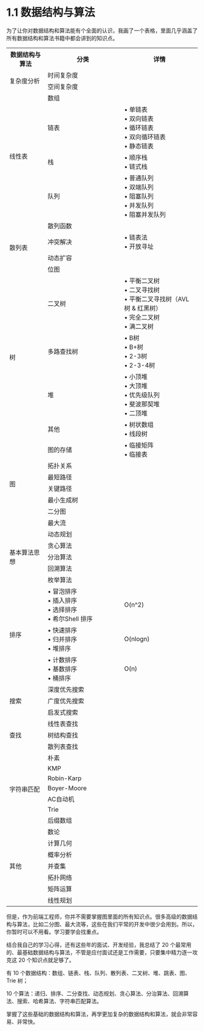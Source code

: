 # 1.1 数据结构与算法

为了让你对数据结构和算法能有个全面的认识，我画了一个表格，里面几乎涵盖了所有数据结构和算法书籍中都会讲到的知识点。

<table style="width:100%">
    <tr>
        <th style="width:20%">数据结构与算法</th><th style="width:40%">分类</th><th style="width:40%">详情</th>
    </tr>
    <tr>
        <td rowspan="2">复杂度分析</td><td>时间复杂度</td><td> </td>
    </tr>
    <tr>
        <td>空间复杂度</td><td> </td>
    </tr>
    <tr>
        <td rowspan="4">线性表</td><td>数组</td><td> </td>
    </tr>
    <tr>
        <td>链表</td><td>• 单链表<br>• 双向链表<br>• 循环链表<br>• 双向循环链表<br>• 静态链表</td>
    </tr>
    <tr>
        <td>栈</td><td>• 顺序栈<br>• 链式栈</td>
    </tr>
    <tr>
        <td>队列</td><td>• 普通队列<br>• 双端队列<br>• 阻塞队列<br>• 并发队列<br>• 阻塞并发队列</td>
    </tr>
    <tr>
        <td rowspan="4">散列表</td><td>散列函数</td><td> </td>
    </tr>
    <tr>
        <td>冲突解决</td><td>• 链表法<br>• 开放寻址</td>
    </tr>
    <tr>
        <td>动态扩容</td><td> </td>
    </tr>
    <tr>
        <td>位图</td><td> </td>
    </tr>
    <tr>
        <td rowspan="4">树</td><td>二叉树</td><td>• 平衡二叉树<br>• 二叉寻找树<br>• 平衡二叉寻找树（AVL树 & 红黑树）<br>• 完全二叉树<br>• 满二叉树</td>
    </tr>
    <tr>
        <td>多路查找树</td><td>• B树<br>• B+树<br>• 2-3树<br>• 2-3-4树</td>
    </tr>
    <tr>
        <td>堆</td><td>• 小顶堆<br>• 大顶堆<br>• 优先级队列<br>• 斐波那契堆<br>• 二顶堆</td>
    </tr>
    <tr>
        <td>其他</td><td>• 树状数组<br>• 线段树</td>
    </tr>
    <tr>
        <td rowspan="7">图</td><td>图的存储</td><td>• 临接矩阵<br>• 临接表</td>
    </tr>
    <tr>
        <td>拓扑关系</td><td> </td>
    </tr>
    <tr>
        <td>最短路径</td><td> </td>
    </tr>
    <tr>
        <td>关键路径</td><td> </td>
    </tr>
    <tr>
        <td>最小生成树</td><td> </td>
    </tr>
    <tr>
        <td>二分图</td><td> </td>
    </tr>
    <tr>
        <td>最大流</td><td> </td>
    </tr>
    <tr>
        <td rowspan="5">基本算法思想</td><td>动态规划</td><td> </td>
    </tr>
    <tr>
        <td>贪心算法</td><td> </td>
    </tr>
    <tr>
        <td>分治算法</td><td> </td>
    </tr>
    <tr>
        <td>回溯算法</td><td> </td>
    </tr>
    <tr>
        <td>枚举算法</td><td> </td>
    </tr>
    <tr>
        <td rowspan="3">排序</td><td>• 冒泡排序<br>• 插入排序<br>• 选择排序<br>• 希尔Shell 排序 </td><td>O(n^2)</td>
    </tr>
    <tr>
        <td>• 快速排序<br>• 归并排序<br>• 堆排序</td><td>O(nlogn)</td>
    </tr>
    <tr>
        <td>• 计数排序<br>• 基数排序<br>• 桶排序</td><td>O(n)</td>
    </tr>
    <tr>
        <td rowspan="3">搜索</td><td>深度优先搜索</td><td> </td>
    </tr>
    <tr>
        <td>广度优先搜索</td><td> </td>
    </tr>
    <tr>
        <td>启发式搜索</td><td> </td>
    </tr>
    <tr>
        <td rowspan="3">查找</td><td>线性表查找</td><td> </td>
    </tr>
    <tr>
        <td>树结构查找</td><td> </td>
    </tr>
    <tr>
        <td>散列表查找</td><td> </td>
    </tr>
    <tr>
        <td rowspan="7">字符串匹配</td><td>朴素</td><td> </td>
    </tr>
    <tr>
        <td>KMP</td><td> </td>
    </tr>
    <tr>
        <td>Robin-Karp</td><td> </td>
    </tr>
    <tr>
        <td>Boyer-Moore</td><td> </td>
    </tr>
    <tr>
        <td>AC自动机</td><td> </td>
    </tr>
    <tr>
        <td>Trie</td><td> </td>
    </tr>
    <tr>
        <td>后缀数组</td><td> </td>
    </tr>
    <tr>
        <td rowspan="7">其他</td><td>数论</td><td> </td>
    </tr>
    <tr>
        <td>计算几何</td><td> </td>
    </tr>
    <tr>
        <td>概率分析</td><td> </td>
    </tr>
    <tr>
        <td>并查集</td><td> </td>
    </tr>
    <tr>
        <td>拓扑网络</td><td> </td>
    </tr>
    <tr>
        <td>矩阵运算</td><td> </td>
    </tr>
    <tr>
        <td>线性规划</td><td> </td>
    </tr>
</table>

但是，作为前端工程师，你并不需要掌握图里面的所有知识点。很多高级的数据结构与算法，比如二分图、最大流等，这些在我们平常的开发中很少会用到。所以，你暂时可以不用看。学习要学会找重点。

结合我自己的学习心得，还有这些年的面试、开发经验，我总结了 20 个最常用的、最基础数据结构与算法，不管是应付面试还是工作需要，只要集中精力逐一攻克这 20 个知识点就足够了。

有 10 个数据结构：数组、链表、栈、队列、散列表、二叉树、堆、跳表、图、Trie 树；

10 个算法：递归、排序、二分查找、动态规划、贪心算法、分治算法、回溯算法、搜索、哈希算法、字符串匹配算法。

掌握了这些基础的数据结构和算法，再学更加复杂的数据结构和算法，就会非常容易、非常快。